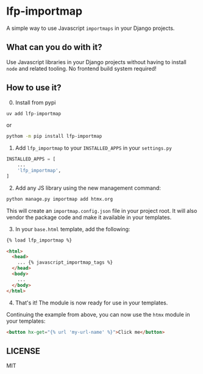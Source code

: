 # lfp-importmap

A simple way to use Javascript `importmaps` in your Django projects.

## What can you do with it?

Use Javascript libraries in your Django projects without having to install `node` and related tooling.
No frontend build system required!

## How to use it?

0. Install from pypi

```bash
uv add lfp-importmap
```

or

```bash
pythom -m pip install lfp-importmap
```

1. Add `lfp_importmap` to your `INSTALLED_APPS` in your `settings.py`

```python
INSTALLED_APPS = [
    ...
    'lfp_importmap',
]
```

2. Add any JS library using the new management command:

```bash
python manage.py importmap add htmx.org
```

This will create an `importmap.config.json` file in your project root.
It will also vendor the package code and make it available in your templates.

3. In your `base.html` template, add the following:

```html
{% load lfp_importmap %}

<html>
  <head>
    ... {% javascript_importmap_tags %}
  </head>
  <body>
    ...
  </body>
</html>
```

4. That's it! The module is now ready for use in your templates.

Continuing the example from above, you can now use the `htmx` module in your templates:

```html
<button hx-get="{% url 'my-url-name' %}">Click me</button>
```

## LICENSE

MIT
